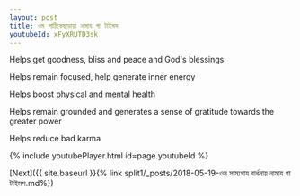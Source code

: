 ```yaml
---
layout: post
title: ওম পাঠিকেছাড়ায়া নামায গা টাইমস
youtubeId: xFyXRUTD3sk
---
```

 
 
Helps get goodness, bliss and peace and God's blessings
 
Helps remain focused, help generate inner energy 
 
Helps boost physical and mental health 
 
Helps remain grounded and generates a sense of gratitude towards the greater power 
 
Helps reduce bad karma
 
 
 
 


{% include youtubePlayer.html id=page.youtubeId %}
 
[Next]({{ site.baseurl }}{% link  split1/_posts/2018-05-19-ওম সাম্যগায বার্ধনায় নামায গা টাইমস.md%})
 
